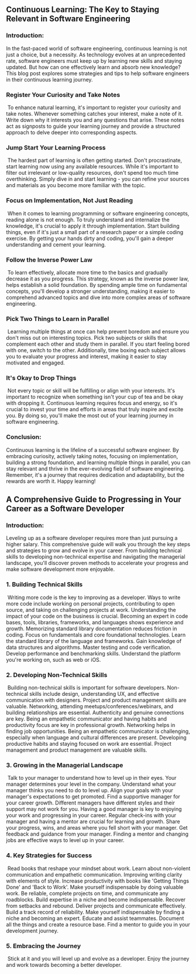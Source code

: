 ## Continuous Learning: The Key to Staying Relevant in Software Engineering


### Introduction:  

In the fast-paced world of software engineering, continuous learning is not just a choice, but a necessity. As technology evolves at an unprecedented rate, software engineers must keep up by learning new skills and staying updated. But how can one effectively learn and absorb new knowledge? This blog post explores some strategies and tips to help software engineers in their continuous learning journey.

### Register Your Curiosity and Take Notes

 To enhance natural learning, it's important to register your curiosity and take notes. Whenever something catches your interest, make a note of it. Write down why it interests you and any questions that arise. These notes act as signposts to guide your learning journey and provide a structured approach to delve deeper into corresponding aspects.

### Jump Start Your Learning Process

 The hardest part of learning is often getting started. Don't procrastinate, start learning now using any available resources. While it's important to filter out irrelevant or low-quality resources, don't spend too much time overthinking. Simply dive in and start learning - you can refine your sources and materials as you become more familiar with the topic.

### Focus on Implementation, Not Just Reading

   When it comes to learning programming or software engineering concepts, reading alone is not enough. To truly understand and internalize the knowledge, it's crucial to apply it through implementation. Start building things, even if it's just a small part of a research paper or a simple coding exercise. By getting your hands dirty and coding, you'll gain a deeper understanding and cement your learning.

### Follow the Inverse Power Law

 To learn effectively, allocate more time to the basics and gradually decrease it as you progress. This strategy, known as the inverse power law, helps establish a solid foundation. By spending ample time on fundamental concepts, you'll develop a stronger understanding, making it easier to comprehend advanced topics and dive into more complex areas of software engineering.

### Pick Two Things to Learn in Parallel

 Learning multiple things at once can help prevent boredom and ensure you don't miss out on interesting topics. Pick two subjects or skills that complement each other and study them in parallel. If you start feeling bored with one, switch to the other. Additionally, time boxing each subject allows you to evaluate your progress and interest, making it easier to stay motivated and engaged.

### It's Okay to Drop Things

 Not every topic or skill will be fulfilling or align with your interests. It's important to recognize when something isn't your cup of tea and be okay with dropping it. Continuous learning requires focus and energy, so it's crucial to invest your time and efforts in areas that truly inspire and excite you. By doing so, you'll make the most out of your learning journey in software engineering.


### Conclusion:

Continuous learning is the lifeline of a successful software engineer. By embracing curiosity, actively taking notes, focusing on implementation, building a strong foundation, and learning multiple things in parallel, you can stay relevant and thrive in the ever-evolving field of software engineering. Remember, it's a journey that requires dedication and adaptability, but the rewards are worth it. Happy learning!

  
  

## A Comprehensive Guide to Progressing in Your Career as a Software Developer

### Introduction:

Leveling up as a software developer requires more than just pursuing a higher salary. This comprehensive guide will walk you through the key steps and strategies to grow and evolve in your career. From building technical skills to developing non-technical expertise and navigating the managerial landscape, you'll discover proven methods to accelerate your progress and make software development more enjoyable.

### 1. Building Technical Skills  

 Writing more code is the key to improving as a developer. Ways to write more code include working on personal projects, contributing to open source, and taking on challenging projects at work. Understanding the impact of your code on the business is crucial. Becoming an expert in code bases, tools, libraries, frameworks, and languages shows experience and growth. Memorizing standard library documentation reduces friction in coding. Focus on fundamentals and core foundational technologies. Learn the standard library of the language and frameworks. Gain knowledge of data structures and algorithms. Master testing and code verification. Develop performance and benchmarking skills. Understand the platform you're working on, such as web or iOS.

### 2. Developing Non-Technical Skills

 Building non-technical skills is important for software developers. Non-technical skills include design, understanding UX, and effective communication with designers. Project and product management skills are valuable. Networking, attending meetups/conferences/webinars, and building relationships are essential. Authenticity and genuine connections are key. Being an empathetic communicator and having habits and productivity focus are key in professional growth. Networking helps in finding job opportunities. Being an empathetic communicator is challenging, especially when language and cultural differences are present. Developing productive habits and staying focused on work are essential. Project management and product management are valuable skills.

### 3. Growing in the Managerial Landscape

 Talk to your manager to understand how to level up in their eyes. Your manager determines your level in the company. Understand what your manager thinks you need to do to level up. Align your goals with your manager's expectations to get promoted. Find a supportive manager for your career growth. Different managers have different styles and their support may not work for you. Having a good manager is key to enjoying your work and progressing in your career. Regular check-ins with your manager and having a mentor are crucial for learning and growth. Share your progress, wins, and areas where you fell short with your manager. Get feedback and guidance from your manager. Finding a mentor and changing jobs are effective ways to level up in your career.

### 4. Key Strategies for Success

 Read books that reshape your mindset about work. Learn about non-violent communication and empathetic communication. Improving writing clarity with elements of style. Increase productivity with books like 'Getting Things Done' and 'Back to Work'. Make yourself indispensable by doing valuable work. Be reliable, complete projects on time, and communicate any roadblocks. Build expertise in a niche and become indispensable. Recover from setbacks and rebound. Deliver projects and communicate effectively. Build a track record of reliability. Make yourself indispensable by finding a niche and becoming an expert. Educate and assist teammates. Document all the things and create a resource base. Find a mentor to guide you in your development journey.

### 5. Embracing the Journey

 Stick at it and you will level up and evolve as a developer. Enjoy the journey and work towards becoming a better developer.

